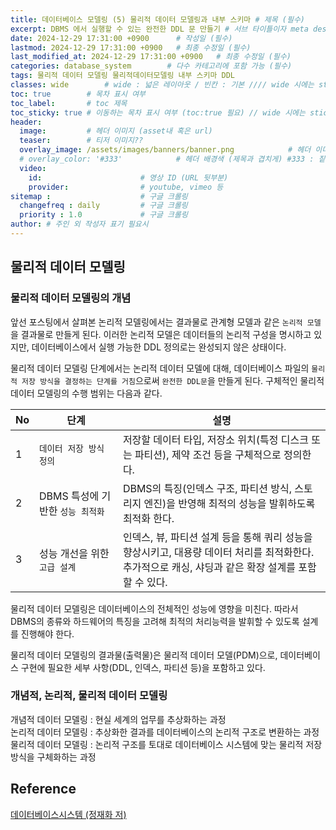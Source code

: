 ```yaml
---
title: 데이터베이스 모델링 (5) 물리적 데이터 모델링과 내부 스키마 # 제목 (필수)
excerpt: DBMS 에서 실행할 수 있는 완전한 DDL 문 만들기 # 서브 타이틀이자 meta description (필수)
date: 2024-12-29 17:31:00 +0900      # 작성일 (필수)
lastmod: 2024-12-29 17:31:00 +0900   # 최종 수정일 (필수)
last_modified_at: 2024-12-29 17:31:00 +0900   # 최종 수정일 (필수)
categories: database_system        # 다수 카테고리에 포함 가능 (필수)
tags: 물리적 데이터 모델링 물리적데이터모델링 내부 스키마 DDL                     # 태그 복수개 가능 (필수)
classes: wide        # wide : 넓은 레이아웃 / 빈칸 : 기본 //// wide 시에는 sticky toc 불가
toc: true        # 목차 표시 여부
toc_label:       # toc 제목
toc_sticky: true # 이동하는 목차 표시 여부 (toc:true 필요) // wide 시에는 sticky toc 불가
header: 
  image:         # 헤더 이미지 (asset내 혹은 url)
  teaser:        # 티저 이미지??
  overlay_image: /assets/images/banners/banner.png            # 헤더 이미지 (제목과 겹치게)
  # overlay_color: '#333'            # 헤더 배경색 (제목과 겹치게) #333 : 짙은 회색 (필수)
  video:
    id:                      # 영상 ID (URL 뒷부분)
    provider:                # youtube, vimeo 등
sitemap :                    # 구글 크롤링
  changefreq : daily         # 구글 크롤링
  priority : 1.0             # 구글 크롤링
author: # 주인 외 작성자 표기 필요시
---
```

<!--postNo: 20241229_004-->

## 물리적 데이터 모델링  

### 물리적 데이터 모델링의 개념  

앞선 포스팅에서 살펴본 논리적 모델링에서는 결과물로 관계형 모델과 같은 `논리적 모델`을 결과물로 만들게 된다. 이러한 논리적 모델은 데이터들의 논리적 구성을 명시하고 있지만, 데이터베이스에서 실행 가능한 DDL 정의로는 완성되지 않은 상태이다.  

물리적 데이터 모델링 단계에서는 논리적 데이터 모델에 대해, 데이터베이스 파일의 `물리적 저장 방식을 결정하는 단계를 거침`으로써 `완전한 DDL문`을 만들게 된다. 구체적인 물리적 데이터 모델링의 수행 범위는 다음과 같다.  

|No|단계|설명|
|---|---|---|
|1|`데이터 저장 방식 정의`|저장할 데이터 타입, 저장소 위치(특정 디스크 또는 파티션), 제약 조건 등을 구체적으로 정의한다.|
|2|DBMS 특성에 기반한 `성능 최적화`|DBMS의 특징(인덱스 구조, 파티션 방식, 스토리지 엔진)을 반영해 최적의 성능을 발휘하도록 최적화 한다.|
|3|성능 개선을 위한 `고급 설계`|인덱스, 뷰, 파티션 설계 등을 통해 쿼리 성능을 향상시키고, 대용량 데이터 처리를 최적화한다.<br>추가적으로 캐싱, 샤딩과 같은 확장 설계를 포함할 수 있다.|

물리적 데이터 모델링은 데이터베이스의 전체적인 성능에 영향을 미친다. 따라서 DBMS의 종류와 하드웨어의 특징을 고려해 최적의 처리능력을 발휘할 수 있도록 설계를 진행해야 한다.  

물리적 데이터 모델링의 결과물(출력물)은 물리적 데이터 모델(PDM)으로, 데이터베이스 구현에 필요한 세부 사항(DDL, 인덱스, 파티션 등)을 포함하고 있다.  

### 개념적, 논리적, 물리적 데이터 모델링  

개념적 데이터 모델링 : 현실 세계의 업무를 추상화하는 과정  
논리적 데이터 모델링 : 추상화한 결과를 데이터베이스의 논리적 구조로 변환하는 과정  
물리적 데이터 모델링 : 논리적 구조를 토대로 데이터베이스 시스템에 맞는 물리적 저장 방식을 구체화하는 과정  

## Reference  

[데이터베이스시스템 (정재화 저)](https://search.shopping.naver.com/book/catalog/3247843974)  